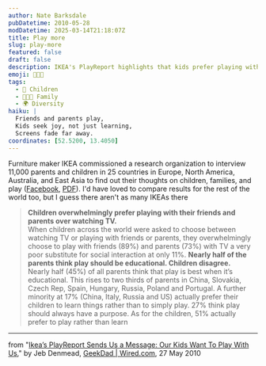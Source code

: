 ```yaml
---
author: Nate Barksdale
pubDatetime: 2010-05-28
modDatetime: 2025-03-14T21:18:07Z
title: Play more
slug: play-more
featured: false
draft: false
description: IKEA's PlayReport highlights that kids prefer playing with family and friends over screen time, while parents have a different viewpoint on the purpose of play.
emoji: 👧🏽🎉
tags:
  - 👶 Children
  - 👩‍👧‍👦 Family
  - 🌍 Diversity
haiku: |
  Friends and parents play,  
  Kids seek joy, not just learning,  
  Screens fade far away.
coordinates: [52.5200, 13.4050]
---
```


Furniture maker IKEA commissioned a research organization to interview 11,000 parents and children in 25 countries in Europe, North America, Australia, and East Asia to find out their thoughts on children, families, and play ([Facebook](http://www.facebook.com/pages/Make-the-world-play-more-Playreport-USA/124553714222962?v=app_112957172077213), [PDF](https://www.google.com/search?q=%22PDF%22%20playreport.org)). I'd have loved to compare results for the rest of the world too, but I guess there aren't as many IKEAs there

> **Children overwhelmingly prefer playing with their friends and parents over watching TV.**  
>  When children across the world were asked to choose between watching TV or playing with friends or parents, they overwhelmingly choose to play with friends (89%) and parents (73%) with TV a very poor substitute for social interaction at only 11%. **Nearly half of the parents think play should be educational. Children disagree.**  
>  Nearly half (45%) of all parents think that play is best when it’s educational. This rises to two thirds of parents in China, Slovakia, Czech Rep, Spain, Hungary, Russia, Poland and Portugal. A further minority at 17% (China, Italy, Russia and US) actually prefer their children to learn things rather than to simply play. 27% think play should always have a purpose. As for the children, 51% actually prefer to play rather than learn

---

from "[Ikea’s PlayReport Sends Us a Message: Our Kids Want To Play With Us](http://web.archive.org/web/20120723163729/http://www.wired.com:80/geekdad/2010/05/ikeas-playreport-sends-us-a-message-our-kids-want-to-play-with-us)," by Jeb Denmead, [GeekDad | Wired.com](http://web.archive.org/web/20120723163729/http://www.wired.com:80/geekdad/2010/05/ikeas-playreport-sends-us-a-message-our-kids-want-to-play-with-us), 27 May 2010
